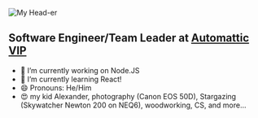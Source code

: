 ![My Head-er](http://tech-pills.kosmos-it.com/wp-content/uploads/sites/2/2018/10/kosmos_logo.jpg)

## Software Engineer/Team Leader at [Automattic VIP](https://wpvip.com)

- 🔭 I’m currently working on Node.JS
- 🌱 I’m currently learning React!
- 😄 Pronouns: He/Him
- 😍 my kid Alexander, photography (Canon EOS 50D), Stargazing (Skywatcher Newton 200 on NEQ6), woodworking, CS, and more...
